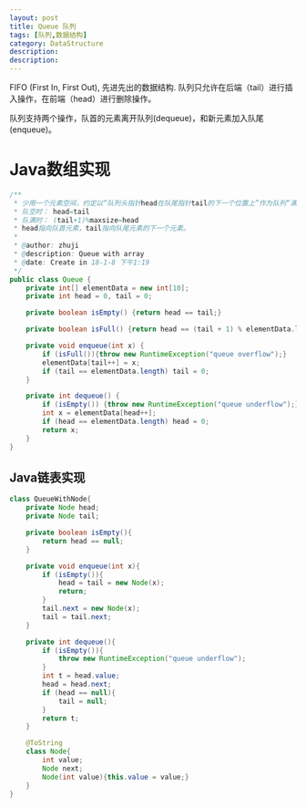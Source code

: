 ```yaml
---
layout: post
title: Queue 队列
tags: [队列,数据结构]
category: DataStructure
description: 
description: 
---
```


<script type="text/javascript" src="http://cdn.mathjax.org/mathjax/latest/MathJax.js?config=default"></script>

FIFO (First In, First Out), 先进先出的数据结构. 队列只允许在后端（tail）进行插入操作，在前端（head）进行删除操作。

队列支持两个操作，队首的元素离开队列(dequeue)，和新元素加入队尾(enqueue)。

<!--more-->
<!--more-->

# Java数组实现

```java
/**
 * 少用一个元素空间，约定以“队列头指针head在队尾指针tail的下一个位置上”作为队列“满”状态的标志。即：
 * 队空时： head=tail
 * 队满时： (tail+1)%maxsize=head
 * head指向队首元素，tail指向队尾元素的下一个元素。
 *
 * @author: zhuji
 * @description: Queue with array
 * @date: Create in 18-1-8 下午1:19
 */
public class Queue {
    private int[] elementData = new int[10];
    private int head = 0, tail = 0;

    private boolean isEmpty() {return head == tail;}

    private boolean isFull() {return head == (tail + 1) % elementData.length;}

    private void enqueue(int x) {
        if (isFull()){throw new RuntimeException("queue overflow");}
        elementData[tail++] = x;
        if (tail == elementData.length) tail = 0;
    }

    private int dequeue() {
        if (isEmpty()) {throw new RuntimeException("queue underflow");}
        int x = elementData[head++];
        if (head == elementData.length) head = 0;
        return x;
    }
}
```

## Java链表实现

```java
class QueueWithNode{
    private Node head;
    private Node tail;

    private boolean isEmpty(){
        return head == null;
    }

    private void enqueue(int x){
        if (isEmpty()){
            head = tail = new Node(x);
            return;
        }
        tail.next = new Node(x);
        tail = tail.next;
    }

    private int dequeue(){
        if (isEmpty()){
            throw new RuntimeException("queue underflow");
        }
        int t = head.value;
        head = head.next;
        if (head == null){
            tail = null;
        }
        return t;
    }

    @ToString
    class Node{
        int value;
        Node next;
        Node(int value){this.value = value;}
    }
}
```